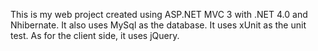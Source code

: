 This is my web project created using ASP.NET MVC 3 with .NET 4.0 and Nhibernate.
It also uses MySql as the database.
It uses xUnit as the unit test.
As for the client side, it uses jQuery.